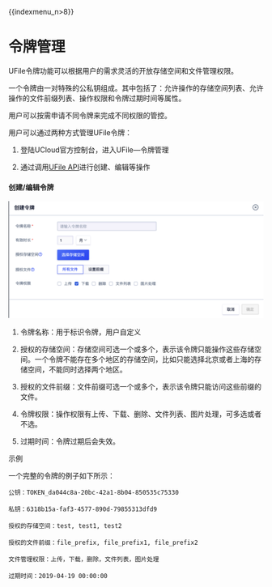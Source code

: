 {{indexmenu_n>8}}

# 令牌管理

UFile令牌功能可以根据用户的需求灵活的开放存储空间和文件管理权限。

一个令牌由一对特殊的公私钥组成。其中包括了：允许操作的存储空间列表、允许操作的文件前缀列表、操作权限和令牌过期时间等属性。

用户可以按需申请不同令牌来完成不同权限的管控。

用户可以通过两种方式管理UFile令牌：

1. 登陆UCloud官方控制台，进入UFile—令牌管理

2. 通过调用[UFile API](https://docs.ucloud.cn/api/ufile-api/index)进行创建、编辑等操作

#### 创建/编辑令牌

![](images/guide/令牌.png)

1. 令牌名称：用于标识令牌，用户自定义

2. 授权的存储空间：存储空间可选一个或多个，表示该令牌只能操作这些存储空间。一个令牌不能存在多个地区的存储空间，比如只能选择北京或者上海的存储空间，不能同时选择两个地区。

3. 授权的文件前缀：文件前缀可选一个或多个，表示该令牌只能访问这些前缀的文件。

4. 令牌权限：操作权限有上传、下载、删除、文件列表、图片处理，可多选或者不选。

5. 过期时间：令牌过期后会失效。

示例

一个完整的令牌的例子如下所示：

```
公钥：TOKEN_da044c8a-20bc-42a1-8b04-850535c75330

私钥：6318b15a-faf3-4577-890d-79855313dfd9

授权的存储空间：test, test1, test2

授权的文件前缀：file_prefix, file_prefix1, file_prefix2

文件管理权限：上传，下载，删除，文件列表，图片处理

过期时间：2019-04-19 00:00:00
```

